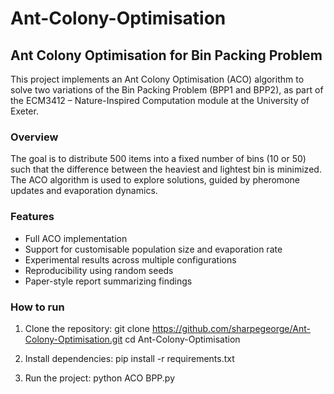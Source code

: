 # Ant-Colony-Optimisation

## Ant Colony Optimisation for Bin Packing Problem

This project implements an Ant Colony Optimisation (ACO) algorithm to solve two variations of the Bin Packing Problem (BPP1 and BPP2), as part of the ECM3412 – Nature-Inspired Computation module at the University of Exeter.

### Overview

The goal is to distribute 500 items into a fixed number of bins (10 or 50) such that the difference between the heaviest and lightest bin is minimized. The ACO algorithm is used to explore solutions, guided by pheromone updates and evaporation dynamics.

### Features

- Full ACO implementation
- Support for customisable population size and evaporation rate
- Experimental results across multiple configurations
- Reproducibility using random seeds
- Paper-style report summarizing findings

### How to run
1. Clone the repository:
   git clone https://github.com/sharpegeorge/Ant-Colony-Optimisation.git
   cd Ant-Colony-Optimisation

2. Install dependencies:
   pip install -r requirements.txt

3. Run the project:
   python ACO BPP.py
